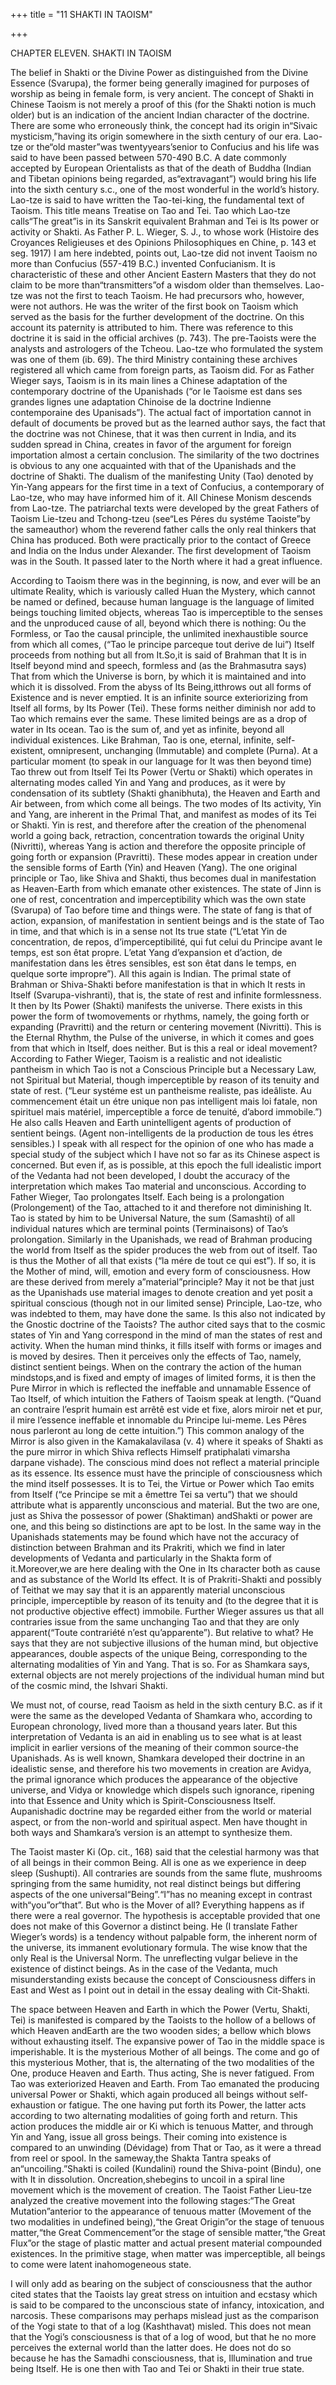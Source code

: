 +++
title = "11 SHAKTI IN TAOISM"

+++


CHAPTER ELEVEN. SHAKTI IN TAOISM

The belief in Shakti or the Divine Power as distinguished from the Divine Essence \(Svarupa\), the former being generally imagined for purposes of worship as being in female form, is very ancient. The concept of Shakti in Chinese Taoism is not merely a proof of this \(for the Shakti notion is much older\) but is an indication of the ancient Indian character of the doctrine. There are some who erroneously think, the concept had its origin in“Sivaic mysticism,”having its origin somewhere in the sixth century of our era. Lao-tze or the“old master”was twentyyears’senior to Confucius and his life was said to have been passed between 570-490 B.C. A date commonly accepted by European Orientalists as that of the death of Buddha \(Indian and Tibetan opinions being regarded, as“extravagant”\) would bring his life into the sixth century s.c., one of the most wonderful in the world’s history. Lao-tze is said to have written the Tao-tei-king, the fundamental text of Taoism. This title means Treatise on Tao and Tei. Tao which Lao-tze calls“The great”is in its Sanskrit equivalent Brahman and Tei is Its power or activity or Shakti. As Father P. L. Wieger, S. J., to whose work \(Histoire des Croyances Religieuses et des Opinions Philosophiques en Chine, p. 143 et seg. 1917\) I am here indebted, points out, Lao-tze did not invent Taoism no more than Confucius \(557-419 B.C.\) invented Confucianism. It is characteristic of these and other Ancient Eastern Masters that they do not claim to be more than“transmitters”of a wisdom older than themselves. Lao-tze was not the first to teach Taoism. He had precursors who, however, were not authors. He was the writer of the first book on Taoism which served as the basis for the further development of the doctrine. On this account its paternity is attributed to him. There was reference to this doctrine it is said in the official archives \(p. 743\). The pre-Taoists were the analysts and astrologers of the Tcheou. Lao-tze who formulated the system was one of them \(ib. 69\). The third Ministry containing these archives registered all which came from foreign parts, as Taoism did. For as Father Wieger says, Taoism is in its main lines a Chinese adaptation of the contemporary doctrine of the Upanishads \(“or le Taoisme est dans ses grandes lignes une adaptation Chinoise de la doctrine Indienne contemporaine des Upanisads”\). The actual fact of importation cannot in default of documents be proved but as the learned author says, the fact that the doctrine was not Chinese, that it was then current in India, and its sudden spread in China, creates in favor of the argument for foreign importation almost a certain conclusion. The similarity of the two doctrines is obvious to any one acquainted with that of the Upanishads and the doctrine of Shakti. The dualism of the manifesting Unity \(Tao\) denoted by Yin-Yang appears for the first time in a text of Confucius, a contemporary of Lao-tze, who may have informed him of it. All Chinese Monism descends from Lao-tze. The patriarchal texts were developed by the great Fathers of Taoism Lie-tzeu and Tchong-tzeu \(see“Les Péres du systéme Taoiste”by the sameauthor\) whom the reverend father calls the only real thinkers that China has produced. Both were practically prior to the contact of Greece and India on the Indus under Alexander. The first development of Taoism was in the South. It passed later to the North where it had a great influence.

According to Taoism there was in the beginning, is now, and ever will be an ultimate Reality, which is variously called Huan the Mystery, which cannot be named or defined, because human language is the language of limited beings touching limited objects, whereas Tao is imperceptible to the senses and the unproduced cause of all, beyond which there is nothing: Ou the Formless, or Tao the causal principle, the unlimited inexhaustible source from which all comes, \(“Tao le principe parceque tout derive de lui”\) Itself proceeds from nothing but all from It.So,it is said of Brahman that It is in Itself beyond mind and speech, formless and \(as the Brahmasutra says\) That from which the Universe is born, by which it is maintained and into which it is dissolved. From the abyss of Its Being,itthrows out all forms of Existence and is never emptied. It is an infinite source exteriorizing from Itself all forms, by Its Power \(Tei\). These forms neither diminish nor add to Tao which remains ever the same. These limited beings are as a drop of water in Its ocean. Tao is the sum of, and yet as infinite, beyond all individual existences. Like Brahman, Tao is one, eternal, infinite, self-existent, omnipresent, unchanging \(Immutable\) and complete \(Purna\). At a particular moment \(to speak in our language for It was then beyond time\) Tao threw out from Itself Tei Its Power \(Vertu or Shakti\) which operates in alternating modes called Yin and Yang and produces, as it were by condensation of its subtlety \(Shakti ghanibhuta\), the Heaven and Earth and Air between, from which come all beings. The two modes of Its activity, Yin and Yang, are inherent in the Primal That, and manifest as modes of its Tei or Shakti. Yin is rest, and therefore after the creation of the phenomenal world a going back, retraction, concentration towards the original Unity \(Nivritti\), whereas Yang is action and therefore the opposite principle of going forth or expansion \(Pravritti\). These modes appear in creation under the sensible forms of Earth \(Yin\) and Heaven \(Yang\). The one original principle or Tao, like Shiva and Shakti, thus becomes dual in manifestation as Heaven-Earth from which emanate other existences. The state of Jinn is one of rest, concentration and imperceptibility which was the own state \(Svarupa\) of Tao before time and things were. The state of fang is that of action, expansion, of manifestation in sentient beings and is the state of Tao in time, and that which is in a sense not Its true state \(“L’etat Yin de concentration, de repos, d’imperceptibilité, qui fut celui du Principe avant le temps, est son êtat propre. L’etat Yang d’expansion et d’action, de manifestation dans les êtres sensibles, est son êtat dans le temps, en quelque sorte impropre”\). All this again is Indian. The primal state of Brahman or Shiva-Shakti before manifestation is that in which It rests in Itself \(Svarupa-vishranti\), that is, the state of rest and infinite formlessness. It then by Its Power \(Shakti\) manifests the universe. There exists in this power the form of twomovements or rhythms, namely, the going forth or expanding \(Pravritti\) and the return or centering movement \(Nivritti\). This is the Eternal Rhythm, the Pulse of the universe, in which it comes and goes from that which in Itself, does neither. But is this a real or ideal movement? According to Father Wieger, Taoism is a realistic and not idealistic pantheism in which Tao is not a Conscious Principle but a Necessary Law, not Spiritual but Material, though imperceptible by reason of its tenuity and state of rest. \(“Leur systéme est un pantheisme realiste, pas ideâliste. Au commencement était un étre unique non pas intelligent mais loi fatale, non spirituel mais matériel, imperceptible a force de tenuité, d’abord immobile.”\) He also calls Heaven and Earth unintelligent agents of production of sentient beings. \(Agent non-intelligents de la production de tous les étres sensibles.\) I speak with all respect for the opinion of one who has made a special study of the subject which I have not so far as its Chinese aspect is concerned. But even if, as is possible, at this epoch the full idealistic import of the Vedanta had not been developed, I doubt the accuracy of the interpretation which makes Tao material and unconscious. According to Father Wieger, Tao prolongates Itself. Each being is a prolongation \(Prolongement\) of the Tao, attached to it and therefore not diminishing It. Tao is stated by him to be Universal Nature, the sum \(Samashti\) of all individual natures which are terminal points \(Terminaisons\) of Tao’s prolongation. Similarly in the Upanishads, we read of Brahman producing the world from Itself as the spider produces the web from out of itself. Tao is thus the Mother of all that exists \(“la mére de tout ce qui est”\). If so, it is the Mother of mind, will, emotion and every form of consciousness. How are these derived from merely a”material”principle? May it not be that just as the Upanishads use material images to denote creation and yet posit a spiritual conscious \(though not in our limited sense\) Principle, Lao-tze, who was indebted to them, may have done the same. Is this also not indicated by the Gnostic doctrine of the Taoists? The author cited says that to the cosmic states of Yin and Yang correspond in the mind of man the states of rest and activity. When the human mind thinks, it fills itself with forms or images and is moved by desires. Then it perceives only the effects of Tao, namely, distinct sentient beings. When on the contrary the action of the human mindstops,and is fixed and empty of images of limited forms, it is then the Pure Mirror in which is reflected the ineffable and unnamable Essence of Tao Itself, of which intuition the Fathers of Taoism speak at length. \(“Quand an contraire l’esprit humain est arrêtê est vide et fixe, alors miroir net et pur, il mire l’essence ineffable et innomable du Principe lui-meme. Les Pêres nous parleront au long de cette intuition.”\) This common analogy of the Mirror is also given in the Kamakalavilasa \(v. 4\) where it speaks of Shakti as the pure mirror in which Shiva reflects Himself pratiphalati vimarsha darpane vishade\). The conscious mind does not reflect a material principle as its essence. Its essence must have the principle of consciousness which the mind itself possesses. It is to Tei, the Virtue or Power which Tao emits from Itself \(“ce Principe se mit a êmettre Tei sa vertu”\) that we should attribute what is apparently unconscious and material. But the two are one, just as Shiva the possessor of power \(Shaktiman\) andShakti or power are one, and this being so distinctions are apt to be lost. In the same way in the Upanishads statements may be found which have not the accuracy of distinction between Brahman and its Prakriti, which we find in later developments of Vedanta and particularly in the Shakta form of it.Moreover,we are here dealing with the One in Its character both as cause and as substance of the World Its effect. It is of Prakriti-Shakti and possibly of Teithat we may say that it is an apparently material unconscious principle, imperceptible by reason of its tenuity and \(to the degree that it is not productive objective effect\) immobile. Further Wieger assures us that all contraries issue from the same unchanging Tao and that they are only apparent\(“Toute contrariété n’est qu’apparente”\). But relative to what? He says that they are not subjective illusions of the human mind, but objective appearances, double aspects of the unique Being, corresponding to the alternating modalities of Yin and Yang. That is so. For as Shamkara says, external objects are not merely projections of the individual human mind but of the cosmic mind, the Ishvari Shakti.

We must not, of course, read Taoism as held in the sixth century B.C. as if it were the same as the developed Vedanta of Shamkara who, according to European chronology, lived more than a thousand years later. But this interpretation of Vedanta is an aid in enabling us to see what is at least implicit in earlier versions of the meaning of their common source-the Upanishads. As is well known, Shamkara developed their doctrine in an idealistic sense, and therefore his two movements in creation are Avidya, the primal ignorance which produces the appearance of the objective universe, and Vidya or knowledge which dispels such ignorance, ripening into that Essence and Unity which is Spirit-Consciousness Itself. Aupanishadic doctrine may be regarded either from the world or material aspect, or from the non-world and spiritual aspect. Men have thought in both ways and Shamkara’s version is an attempt to synthesize them.

The Taoist master Ki \(Op. cit., 168\) said that the celestial harmony was that of all beings in their common Being. All is one as we experience in deep sleep \(Sushupti\). All contraries are sounds from the same flute, mushrooms springing from the same humidity, not real distinct beings but differing aspects of the one universal“Being”.“I”has no meaning except in contrast with“you”or“that”. But who is the Mover of all? Everything happens as if there were a real governor. The hypothesis is acceptable provided that one does not make of this Governor a distinct being. He \(I translate Father Wieger’s words\) is a tendency without palpable form, the inherent norm of the universe, its immanent evolutionary formula. The wise know that the only Real is the Universal Norm. The unreflecting vulgar believe in the existence of distinct beings. As in the case of the Vedanta, much misunderstanding exists because the concept of Consciousness differs in East and West as I point out in detail in the essay dealing with Cit-Shakti.

The space between Heaven and Earth in which the Power \(Vertu, Shakti, Tei\) is manifested is compared by the Taoists to the hollow of a bellows of which Heaven andEarth are the two wooden sides; a bellow which blows without exhausting itself. The expansive power of Tao in the middle space is imperishable. It is the mysterious Mother of all beings. The come and go of this mysterious Mother, that is, the alternating of the two modalities of the One, produce Heaven and Earth. Thus acting, She is never fatigued. From Tao was exteriorized Heaven and Earth. From Tao emanated the producing universal Power or Shakti, which again produced all beings without self-exhaustion or fatigue. The one having put forth its Power, the latter acts according to two alternating modalities of going forth and return. This action produces the middle air or Ki which is tenuous Matter, and through Yin and Yang, issue all gross beings. Their coming into existence is compared to an unwinding \(Dévidage\) from That or Tao, as it were a thread from reel or spool. In the sameway,the Shakta Tantra speaks of an“uncoiling.”Shakti is coiled \(Kundalini\) round the Shiva-point \(Bindu\), one with It in dissolution. Oncreation,shebegins to uncoil in a spiral line movement which is the movement of creation. The Taoist Father Lieu-tze analyzed the creative movement into the following stages:“The Great Mutation”anterior to the appearance of tenuous matter \(Movement of the two modalities in undefined being\),“the Great Origin”or the stage of tenuous matter,“the Great Commencement”or the stage of sensible matter,“the Great Flux”or the stage of plastic matter and actual present material compounded existences. In the primitive stage, when matter was imperceptible, all beings to come were latent inahomogeneous state.

I will only add as bearing on the subject of consciousness that the author cited states that the Taoists lay great stress on intuition and ecstasy which is said to be compared to the unconscious state of infancy, intoxication, and narcosis. These comparisons may perhaps mislead just as the comparison of the Yogi state to that of a log \(Kashthavat\) misled. This does not mean that the Yogi’s consciousness is that of a log of wood, but that he no more perceives the external world than the latter does. He does not do so because he has the Samadhi consciousness, that is, Illumination and true being Itself. He is one then with Tao and Tei or Shakti in their true state.



